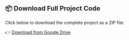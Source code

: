 ## 📦 Download Full Project Code

Click below to download the complete project as a ZIP file:

👉 [Download from Google Drive](https://drive.google.com/file/d/1vvs_5g61yNgy0klXZDUY_D-kIpqbcV4u/view?usp=drive_link)
